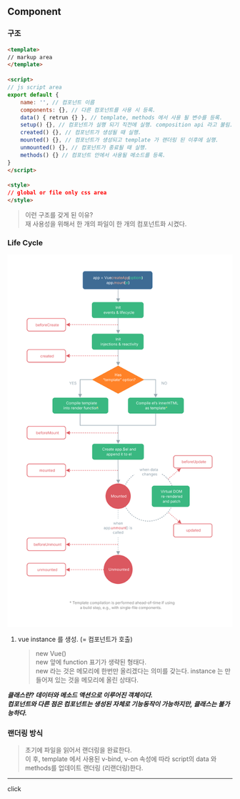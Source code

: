 ## Component
### 구조
```html
<template>
// markup area
</template>

<script>
// js script area
export default {
    name: '', // 컴포넌트 이름
    components: {}, // 다른 컴포넌트를 사용 시 등록.
    data() { retrun {} }, // template, methods 에서 사용 될 변수를 등록.
    setup() {}, // 컴포넌트가 실행 되기 직전에 실행. composition api 라고 불림.
    created() {}, // 컴포넌트가 생성될 때 실행.
    mounted() {}, // 컴포넌트가 생성되고 template 가 랜더링 된 이후에 실행.
    unmounted() {}, // 컴포넌트가 종료될 때 실행.
    methods() {} // 컴포넌트 안에서 사용될 메소드를 등록.
}
</script>

<style>
// global or file only css area
</style>
```
>이런 구조를 갖게 된 이유?  
>재 사용성을 위해서 한 개의 파일이 한 개의 컴포넌트화 시켰다. 


### Life Cycle
![vue life cycle](../images/vuejs/lifecycle.svg)  

1. vue instance 를 생성. (= 컴포넌트가 호출)  
   >new Vue()  
    new 앞에 function 표기가 생략된 형태다.  
    new 라는 것은 메모리에 한번만 올리겠다는 의미를 갖는다.
    instance 는 만들어져 있는 것을 메모리에 올린 상태다.

***클래스란? 데이터와 메소드 액션으로 이루어진 객체이다.  
컴포넌트와 다른 점은 컴포넌트는 생성된 자체로 기능동작이 가능하지만, 클래스는 불가능하다.***


### 랜더링 방식
>초기에 파일을 읽어서 랜더링을 완료한다.  
 이 후, template 에서 사용된 v-bind, v-on 속성에 따라 script의 data 와 methods를 업데이트 랜더링 (리랜더링)한다.  

---
click


